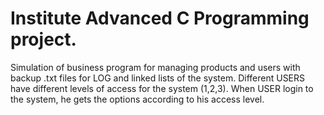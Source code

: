 # Institute Advanced C Programming project. 
Simulation of business program for managing products and users with backup .txt files for LOG and linked lists of the system. Different USERS have different levels of access for the system (1,2,3). 
When USER login to the system, he gets the options according to his access level.
